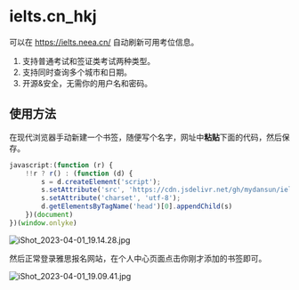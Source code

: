 # ielts.cn_hkj

可以在 https://ielts.neea.cn/ 自动刷新可用考位信息。

1. 支持普通考试和签证类考试两种类型。
2. 支持同时查询多个城市和日期。
3. 开源&安全，无需你的用户名和密码。

## 使用方法

在现代浏览器手动新建一个书签，随便写个名字，网址中**粘贴**下面的代码，然后保存。

```javascript
javascript:(function (r) {
    !!r ? r() : (function (d) {
        s = d.createElement('script');
        s.setAttribute('src', 'https://cdn.jsdelivr.net/gh/mydansun/ielts.cn_hkj/dist/ielts.min.js?v=' + Date.parse(new Date()));
        s.setAttribute('charset', 'utf-8');
        d.getElementsByTagName('head')[0].appendChild(s)
    })(document)
})(window.onlyke)
```

![iShot_2023-04-01_19.14.28.jpg](https://s2.loli.net/2023/04/02/8G9uIwDsU5qV2H3.jpg)

然后正常登录雅思报名网站，在个人中心页面点击你刚才添加的书签即可。

![iShot_2023-04-01_19.09.41.jpg](https://s2.loli.net/2023/04/02/mjxus1GidlSZpTV.jpg)
